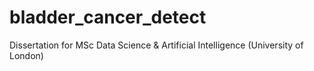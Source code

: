 # bladder_cancer_detect
Dissertation for MSc Data Science &amp; Artificial Intelligence (University of London)
